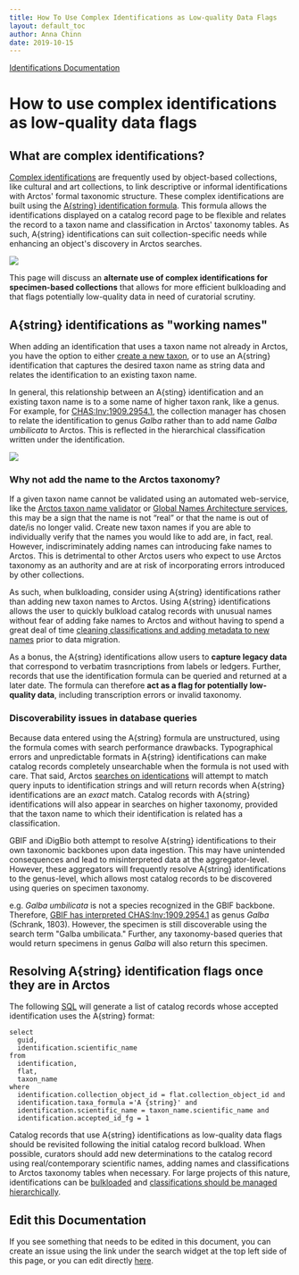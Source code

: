 ```yaml
---
title: How To Use Complex Identifications as Low-quality Data Flags
layout: default_toc
author: Anna Chinn
date: 2019-10-15
---
```

[Identifications Documentation](https://handbook.arctosdb.org/documentation/identification.html)

# How to use complex identifications as low-quality data flags

## What are complex identifications?
[Complex identifications](http://handbook.arctosdb.org/how_to/How-to-Use-Complex-Identifications.html "Complex identifications") are frequently used by object-based collections, like cultural and art collections, to link descriptive or informal identifications with Arctos' formal taxonomic structure. These complex identifications are built using the [A{string} identification formula](http://handbook.arctosdb.org/documentation/identification.html "A{string}"). This formula allows the identifications displayed on a catalog record page to be flexible and relates the record to a taxon name and classification in Arctos' taxonomy tables. As such, A{string} identifications can suit collection-specific needs while enhancing an object's discovery in Arctos searches.

![](https://user-images.githubusercontent.com/40321380/66869076-336c1480-ef64-11e9-9c57-a24b9c762f47.png)

This page will discuss an **alternate use of complex identifications for specimen-based collections** that allows for more efficient bulkloading and that flags potentially low-quality data in need of curatorial scrutiny.


## A{string} identifications as "working names"

When adding an identification that uses a taxon name not already in Arctos, you have the option to either [create a new taxon](https://handbook.arctosdb.org/how_to/How-to-Create-Taxa.html), or to use an A{string} identification that captures the desired taxon name as string data and relates the identification to an existing taxon name.

In general, this relationship between an A{sting} identification and an existing taxon name is to a some name of higher taxon rank, like a genus. For example, for [CHAS:Inv:1909.2954.1](https://arctos.database.museum/guid/CHAS:Inv:1909.2954.1), the collection manager has chosen to relate the identification to genus *Galba* rather than to add name *Galba umbilicata* to Arctos. This is reflected in the hierarchical classification written under the identification.

![](https://user-images.githubusercontent.com/40321380/66868248-9a88c980-ef62-11e9-887f-cade8941bac7.JPG)

### Why not add the name to the Arctos taxonomy?
If a given taxon name cannot be validated using an automated web-service, like the [Arctos taxon name validator](https://arctos.database.museum/DataServices/taxonNameValidator.cfm) or [Global Names Architecture services](http://globalnames.org/), this may be a sign that the name is not “real” or that the name is out of date/is no longer valid. Create new taxon names if you are able to individually verify that the names you would like to add are, in fact, real. However, indiscriminately adding names can introducing fake names to Arctos. This is detrimental to other Arctos users who expect to use Arctos taxonomy as an authority and are at risk of incorporating errors introduced by other collections.

As such, when bulkloading, consider using A{string} identifications rather than adding new taxon names to Arctos. Using A{string} identifications allows the user to quickly bulkload catalog records with unusual names without fear of adding fake names to Arctos and without having to spend a great deal of time [cleaning classifications and adding metadata to new names](http://handbook.arctosdb.org/how_to/How-to-manage-taxonomic-classifications.html) prior to data migration.

As a bonus, the A{string} identifications allow users to **capture legacy data** that correspond to verbatim trasncriptions from labels or ledgers. Further, records that use the identification formula can be queried and returned at a later date. The formula can therefore **act as a flag for potentially low-quality data**, including transcription errors or invalid taxonomy.

### Discoverability issues in database queries
Because data entered using the A{string} formula are unstructured, using the formula comes with search performance drawbacks. Typographical errors and unpredictable formats in A{string} identifications can make catalog records completely unsearchable when the formula is not used with care. That said, Arctos [searches on identications](http://handbook.arctosdb.org/how_to/How_to_Search_for_Specimens_with_Identification_and_Taxonomy.html) will attempt to match query inputs to identification strings and will return records when A{string} identifications are an *exact* match. Catalog records with A{string} identifications will also appear in searches on higher taxonomy, provided that the taxon name to which their identification is related has a classification.

GBIF and iDigBio both attempt to resolve A{string} identifications to their own taxonomic backbones upon data ingestion. This may have unintended consequences and lead to misinterpreted data at the aggregator-level. However, these aggregators will frequently resolve A{string} identifications to the genus-level, which allows most catalog records to be discovered using queries on specimen taxonomy.

e.g. *Galba umbilicata* is not a species recognized in the GBIF backbone. Therefore, [GBIF has interpreted CHAS:Inv:1909.2954.1](https://www.gbif.org/occurrence/1802535533) as genus *Galba* (Schrank, 1803). However, the specimen is still discoverable using the search term "Galba umbilicata." Further, any taxonomy-based queries that would return specimens in genus *Galba* will also return this specimen.

## Resolving A{string} identification flags once they are in Arctos

The following [SQL](https://docs.google.com/document/d/15e3b8WNErFPqg1SW-QNq0nI_RjiEEZjWQDznxIJNFHE/edit#heading=h.b20evqfj43mk) will generate a list of catalog records whose accepted identification uses the A{string} format:

	select 
	  guid,
	  identification.scientific_name
	from
	  identification,
	  flat,
	  taxon_name
	where
	  identification.collection_object_id = flat.collection_object_id and
	  identification.taxa_formula ='A {string}' and
	  identification.scientific_name = taxon_name.scientific_name and
	  identification.accepted_id_fg = 1


Catalog records that use A{string} identifications as low-quality data flags should be revisited following the initial catalog record bulkload. When possible, curators should add new determinations to the catalog record using real/contemporary scientific names, adding names and classifications to Arctos taxonomy tables when necessary. For large projects of this nature, identifications can be [bulkloaded](https://arctos.database.museum/tools/BulkloadIdentification.cfm) and [classifications should be managed hierarchically](http://handbook.arctosdb.org/how_to/How-to-Manage-Taxonomy-Hierarchically.html).

## Edit this Documentation

If you see something that needs to be edited in this document, you can create an issue using the link under the search widget at the top left side of this page, or you can edit directly <a href="https://github.com/ArctosDB/documentation-wiki/edit/gh-pages/_how_to/How-To-Use-Complex-Identifications-As-Low-Quality-Data-Flags.markdown" target="_blank">here</a>.
